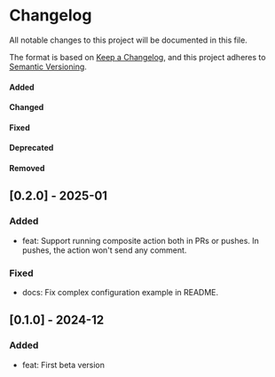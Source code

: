 # Changelog

All notable changes to this project will be documented in this file.

The format is based on [Keep a Changelog](https://keepachangelog.com/en/1.0.0/),
and this project adheres to [Semantic Versioning](https://semver.org/spec/v2.0.0.html).

#### Added
#### Changed
#### Fixed
#### Deprecated
#### Removed

## [0.2.0] - 2025-01

### Added

* feat: Support running composite action both in PRs or pushes. In pushes, the action won't send any comment.

### Fixed

* docs: Fix complex configuration example in README.

## [0.1.0] - 2024-12

### Added

* feat: First beta version
